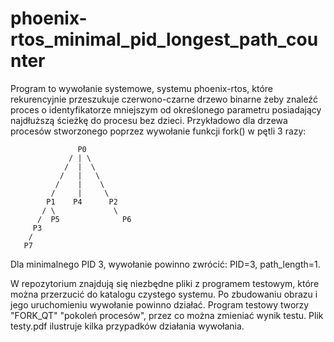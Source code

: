 # phoenix-rtos_minimal_pid_longest_path_counter
Program to wywołanie systemowe, systemu phoenix-rtos, które rekurencyjnie  przeszukuje czerwono-czarne drzewo binarne żeby znaleźć proces o identyfikatorze mniejszym od określonego parametru posiadający najdłuższą ścieżkę do procesu bez dzieci. Przykładowo dla drzewa procesów stworzonego poprzez wywołanie funkcji fork() w pętli 3 razy:
```
               P0
             / | \
            /  |  \
           /   |   \
          /    |    \
         /     |     \
        P1    P4      P2
       / \             \
      /  P5              P6
     P3
    /
   P7
```

Dla minimalnego PID 3, wywołanie powinno zwrócić: PID=3, path_length=1.
  
  W repozytorium znajdują się niezbędne pliki z programem testowym, które można przerzucić do katalogu czystego systemu. Po zbudowaniu obrazu i jego uruchomieniu wywołanie powinno działać.
  Program testowy tworzy "FORK_QT" "pokoleń procesów", przez co można zmieniać wynik testu.
  Plik testy.pdf ilustruje kilka przypadków działania wywołania.
